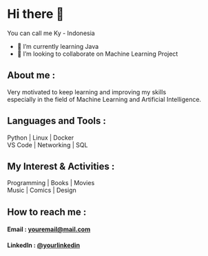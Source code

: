 # Hi there 👋 

You can call me Ky - Indonesia
- 🌱 I’m currently learning Java
- 👯 I’m looking to collaborate on Machine Learning Project
  
## About me :

Very motivated to keep learning and improving my skills<br>
especially in the field of Machine Learning and Artificial Intelligence.

## Languages and Tools :

Python | Linux | Docker <br>
VS Code | Networking | SQL 

## My Interest & Activities :

Programming | Books | Movies <br>
Music | Comics | Design <br>

## How to reach me :

#### Email : [youremail@mail.com](ferdiansyahh670@icloud.com)
#### LinkedIn : [@yourlinkedin](https://www.linkedin.com/in/rizky-ferdiansyah)
